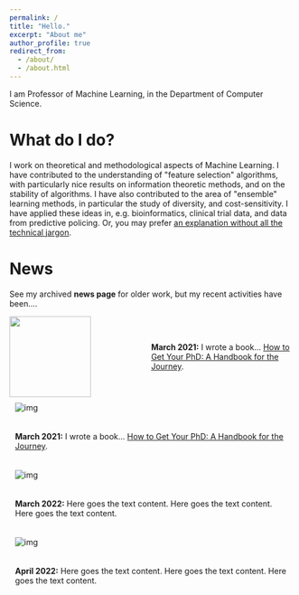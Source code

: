 ```yaml
---
permalink: /
title: "Hello."
excerpt: "About me"
author_profile: true
redirect_from: 
  - /about/
  - /about.html
---
```


I am Professor of Machine Learning, in the Department of Computer Science.


What do I do?
======
I work on theoretical and methodological aspects of Machine Learning.
I have contributed to the understanding of "feature selection" algorithms, with particularly nice results on information theoretic methods, and on the stability of algorithms.
I have also contributed to the area of "ensemble" learning methods, in particular the study of diversity, and cost-sensitivity.
I have applied these ideas in, e.g. bioinformatics, clinical trial data, and data from predictive policing.
Or, you may prefer <a href="{{ base_path }}/non-menu-page">an explanation without all the technical jargon</a>.

News
======
See my archived <b>news page</b> for older work, but my recent activities have been....

<div id="qr" style="width:49%;display:inline-block; min-width:2.2cm; height:3.8cm; align: center;vertical-align: middle;" >
  <img src="http://i.stack.imgur.com/25Rl3.jpg" style="height:3.8cm;">
</div>
<div style="width:50%;display:inline-block;vertical-align: middle;">
  <b>March 2021:</b>
   I wrote a book... <a href="https://www.amazon.co.uk/dp/0198866925/ref=cm_sw_r_cp_api_i_3PEZ36H3E56RKD8TET5D">How to Get Your PhD: A Handbook for the Journey</a>.
</div>

<div style="padding:10px;display:inline-block;vertical-align:top;align:middle;">
   <img src="https://loremflickr.com/180/180/university" alt="img"/>
</div>
<div style="padding:10px;display:inline-block;">
<p>
   <b>March 2021:</b>
   I wrote a book... <a href="https://www.amazon.co.uk/dp/0198866925/ref=cm_sw_r_cp_api_i_3PEZ36H3E56RKD8TET5D">How to Get Your PhD: A Handbook for the Journey</a>.
</p>
</div>

<div style="padding:10px;display:inline-block;vertical-align:top;align:middle;">
   <img src="https://loremflickr.com/180/180/book" alt="img"/>
</div>
<div style="padding:10px;display:inline-block;">
<p>
   <b>March 2022:</b>
   Here goes the text content.
   Here goes the text content.
   Here goes the text content.
</p>
</div>

<div style="padding:10px;display:inline-block;vertical-align:top;align:middle;">
   <img src="https://loremflickr.com/180/180/cat" alt="img"/>
</div>
<div style="padding:10px;display:inline-block;">
<p>
   <b>April 2022:</b>
   Here goes the text content.
   Here goes the text content.
   Here goes the text content.
</p>
</div>
